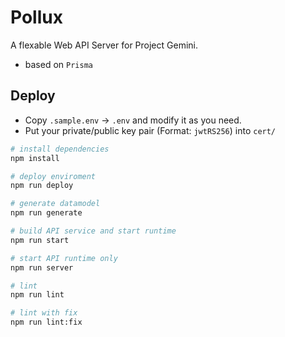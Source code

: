 # Pollux

A flexable Web API Server for Project Gemini.

- based on `Prisma`

## Deploy

- Copy `.sample.env` -> `.env` and modify it as you need.
- Put your private/public key pair (Format: `jwtRS256`) into `cert/`

```sh
# install dependencies
npm install

# deploy enviroment
npm run deploy

# generate datamodel
npm run generate

# build API service and start runtime
npm run start

# start API runtime only
npm run server

# lint
npm run lint

# lint with fix
npm run lint:fix
```
